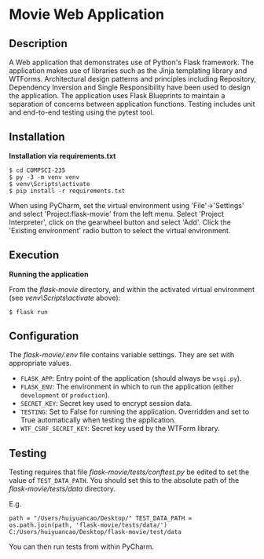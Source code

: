 # Movie Web Application

## Description

A Web application that demonstrates use of Python's Flask framework. The application makes use of libraries such as the Jinja templating library and WTForms. Architectural design patterns and principles including Repository, Dependency Inversion and Single Responsibility have been used to design the application. The application uses Flask Blueprints to maintain a separation of concerns between application functions. Testing includes unit and end-to-end testing using the pytest tool. 

## Installation

**Installation via requirements.txt**

```shell
$ cd COMPSCI-235
$ py -3 -m venv venv
$ venv\Scripts\activate
$ pip install -r requirements.txt
```

When using PyCharm, set the virtual environment using 'File'->'Settings' and select 'Project:flask-movie' from the left menu. Select 'Project Interpreter', click on the gearwheel button and select 'Add'. Click the 'Existing environment' radio button to select the virtual environment. 

## Execution

**Running the application**

From the *flask-movie* directory, and within the activated virtual environment (see *venv\Scripts\activate* above):

````shell
$ flask run
```` 


## Configuration

The *flask-movie/.env* file contains variable settings. They are set with appropriate values.

* `FLASK_APP`: Entry point of the application (should always be `wsgi.py`).
* `FLASK_ENV`: The environment in which to run the application (either `development` or `production`).
* `SECRET_KEY`: Secret key used to encrypt session data.
* `TESTING`: Set to False for running the application. Overridden and set to True automatically when testing the application.
* `WTF_CSRF_SECRET_KEY`: Secret key used by the WTForm library.


## Testing

Testing requires that file *flask-movie/tests/conftest.py* be edited to set the value of `TEST_DATA_PATH`. You should set this to the absolute path of the *flask-movie/tests/data* directory. 

E.g. 

`path = "/Users/huiyuancao/Desktop/"
TEST_DATA_PATH = os.path.join(path, 'flask-movie/tests/data/')`
`C:/Users/huiyuancao/Desktop/flask-movie/test/data`

You can then run tests from within PyCharm.



 